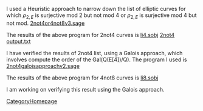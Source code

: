 
I used a Heuristic approach to narrow down the list of elliptic curves for which $\rho_{2,E}$ is surjective mod 2 but not mod 4 or $\rho_{2,E}$ is surjective mod 4 but not mod. <a href="GaganSekhon/2not4or4not8v3.sage">2not4or4not8v3.sage</a> 

The results of the above program for 2not4 curves is <a href="GaganSekhon/li4.sobj">li4.sobj</a> <a href="GaganSekhon/2not4 output.txt">2not4 output.txt</a> 

I have verified the results of 2not4 list, using a Galois approach, which involves compute the order of the Gal(Q(E[4])/Q). The program I used is <a href="GaganSekhon/2not4galoisapproachv2.sage">2not4galoisapproachv2.sage</a> 

The results of the above program for 4not8 curves is <a href="GaganSekhon/li8.sobj">li8.sobj</a> 

I am working on verifying this result using the Galois approach.  

<a href="/CategoryHomepage">CategoryHomepage</a> 
